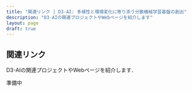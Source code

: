 ```yaml
---
title: "関連リンク | D3-AI: 多様性と環境変化に寄り添う分散機械学習基盤の創出"
description: "D3-AIの関連プロジェクトやWebページを紹介します"
layout: page
draft: true
---
```


## 関連リンク

D3-AIの関連プロジェクトやWebページを紹介します．

準備中
